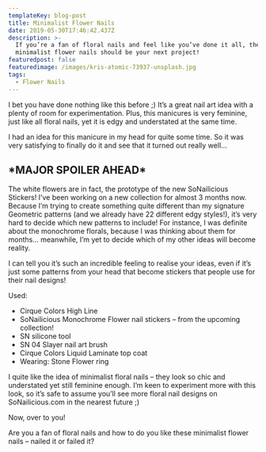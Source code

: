 ```yaml
---
templateKey: blog-post
title: Minimalist Flower Nails
date: 2019-05-30T17:46:42.437Z
description: >-
  If you’re a fan of floral nails and feel like you’ve done it all, then these
  minimalist flower nails should be your next project!
featuredpost: false
featuredimage: /images/kris-atomic-73937-unsplash.jpg
tags:
  - Flower Nails
---
```

I bet you have done nothing like this before ;) It’s a great nail art idea with a plenty of room for experimentation. Plus, this manicures is very feminine, just like all floral nails, yet it is edgy and understated at the same time.

I had an idea for this manicure in my head for quite some time. So it was very satisfying to finally do it and see that it turned out really well…

## \*MAJOR SPOILER AHEAD\*

The white flowers are in fact, the prototype of the new SoNailicious Stickers! I’ve been working on a new collection for almost 3 months now. Because I’m trying to create something quite different than my signature Geometric patterns (and we already have 22 different edgy styles!), it’s very hard to decide which new patterns to include! For instance, I was definite about the monochrome florals, because I was thinking about them for months… meanwhile, I’m yet to decide which of my other ideas will become reality.

I can tell you it’s such an incredible feeling to realise your ideas, even if it’s just some patterns from your head that become stickers that people use for their nail designs!

Used:

* Cirque Colors High Line
* SoNailicious Monochrome Flower nail stickers – from the upcoming collection!
* SN silicone tool
* SN 04 Slayer nail art brush
* Cirque Colors Liquid Laminate top coat
* Wearing: Stone Flower ring

I quite like the idea of minimalist floral nails – they look so chic and understated yet still feminine enough. I’m keen to experiment more with this look, so it’s safe to assume you’ll see more floral nail designs on SoNailicious.com in the nearest future ;)

Now, over to you!

Are you a fan of floral nails and how to do you like these minimalist flower nails – nailed it or failed it?
